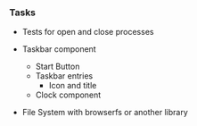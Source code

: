 ### Tasks

- Tests for open and close processes
- Taskbar component

  - Start Button
  - Taskbar entries
    - Icon and title
  - Clock component

- File System with browserfs or another library

